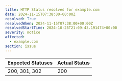 ```yaml
---
title: HTTP Status resolved for example.com
date: 2024-11-15T07:38:00+00:00Z
resolved: True
resolvedWhen: 2024-11-15T07:38:00+00:00Z
resolvedStartTime: 2024-10-25T21:09:43.191474+00:00
severity: notice
affected:
  - example.com
section: issue
---
```


| Expected Statuses | Actual Status  |
|-------------------|----------------|
| 200, 301, 302 | 200 |
